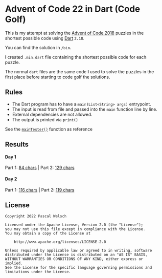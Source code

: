 # Advent of Code 22 in Dart (Code Golf)

This is my attempt at solving the [Advent of Code 2018](https://adventofcode.com/2018) puzzles in the shortest possible code using [Dart](https://dart.dev/) `2.18`.

You can find the solution in `/bin`.

I created `.min.dart` file containing the shortest possible code for each puzzle.

The normal `dart` files are the same code I used to solve the puzzles in the first place before starting to code golf the solutions.

## Rules

- The Dart program has to have a `main(List<String> args)` entrypoint.
- The input is read from file and passed into the `main` function line by line.
- External dependencies are not allowed.
- The output is printed via `print()`

See the [`mainTester()`](https://github.com/passsy/aoc22_dart_code_golf/blob/main/test/main_tester.dart) function as reference

## Results

#### Day 1
Part 1: [84 chars](https://github.com/passsy/aoc22_dart_code_golf/blob/master/bin/day1_part1.min.dart) | Part 2: [129 chars](https://github.com/passsy/aoc22_dart_code_golf/blob/master/bin/day1_part2.min.dart)

#### Day 2
Part 1: [116 chars](https://github.com/passsy/aoc22_dart_code_golf/blob/master/bin/day2_part1.min.dart) | Part 2: [119 chars](https://github.com/passsy/aoc22_dart_code_golf/blob/master/bin/day2_part2.min.dart)

## License
```
Copyright 2022 Pascal Welsch

Licensed under the Apache License, Version 2.0 (the "License");
you may not use this file except in compliance with the License.
You may obtain a copy of the License at

    http://www.apache.org/licenses/LICENSE-2.0

Unless required by applicable law or agreed to in writing, software
distributed under the License is distributed on an "AS IS" BASIS,
WITHOUT WARRANTIES OR CONDITIONS OF ANY KIND, either express or implied.
See the License for the specific language governing permissions and
limitations under the License.

```
      